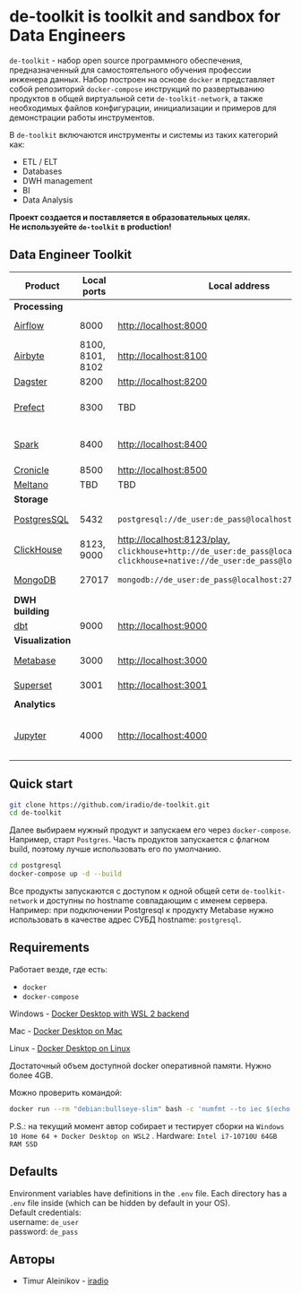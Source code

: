 # de-toolkit is toolkit and sandbox for Data Engineers
`de-toolkit` - набор open source программного обеспечения, предназначенный для самостоятельного обучения профессии инженера данных. Набор построен на основе `docker` и представляет собой репозиторий `docker-compose` инструкций по развертыванию продуктов в общей виртуальной сети `de-toolkit-network`, а также необходимых файлов конфигурации, инициализации и примеров для демонстрации работы инструментов.

В `de-toolkit` включаются инструменты и системы из таких категорий как:
- ETL / ELT
- Databases
- DWH management
- BI
- Data Analysis

**Проект создается и поставляется в образовательных целях.**  
**Не используейте `de-toolkit` в production!**

## Data Engineer Toolkit
| Product | Local ports | Local address | Credentials | Internal hostname |
| --- | --- | --- | --- | --- | 
| **Processing** |
| [Airflow](./airflow) | 8000 | [http://localhost:8000](http://localhost:8000) | l: `de_user`, p: `de_pass` | airflow* |
| [Airbyte](./airbyte) | 8100, 8101, 8102 | [http://localhost:8100](http://localhost:8100)|  l: `de_user`, p: `de_pass`  | airbyte* |
| [Dagster](./dagster) | 8200 | [http://localhost:8200](http://localhost:8200)| *no auth* | dagster |
| [Prefect](./prefect) | 8300 | TBD | *no auth* use `prefect` console. [Docs](https://docs.prefect.io/)  | prefect* |
| [Spark](./spark) | 8400 | [http://localhost:8400](http://localhost:8400) | *no auth* use check [spark/readme.md](./spark/readme.md) | spark, `spark://spark:7077` |
| [Cronicle](./cronicle) | 8500 |  [http://localhost:8500](http://localhost:8500) | l: `admin`, p: `admin`  | cronicle |
| [Meltano](./meltano/) | TBD | TBD | TBD | TBD|
| **Storage** |
| [PostgresSQL](./postgresql) | 5432 |  `postgresql://de_user:de_pass@localhost:5432/de` | db: `de`, l: `de_user`, p: `de_pass` | postgresql | 
| [ClickHouse](./clickhouse/) | 8123, 9000 | [http://localhost:8123/play](http://localhost:8123/play), `clickhouse+http://de_user:de_pass@localhost:8123/de`, `clickhouse+native://de_user:de_pass@localhost:9000/de` | db: `de`, l: `de_user`, p: `de_pass` | clickhouse |
| [MongoDB](./mongodb/) | 27017 | `mongodb://de_user:de_pass@localhost:27017/de` | db: `de`, l: `de_user`, p: `de_pass` | mongodb |
| **DWH building** |
| [dbt](./dbt/) | 9000 | [http://localhost:9000](http://localhost:9000) | *no auth* | dbt* |
| **Visualization** |
| [Metabase](./metabase/) | 3000 | [http://localhost:3000](http://localhost:3000) | *set user on first start* | metabase |  
| [Superset](./superset/) | 3001 | [http://localhost:3001](http://localhost:3001) | l: `de_user`, p: `de_pass` | superset* |
| **Analytics** |
| [Jupyter](./jupyter/) | 4000 |  [http://localhost:4000](http://localhost:4000) | p: `de_pass` [change password instruction](./jupyter/notebooks/change_jypyter_pass.ipynb) | jupyter |


## Quick start
``` bash
git clone https://github.com/iradio/de-toolkit.git
cd de-toolkit
```
Далее выбираем нужный продукт и запускаем его через `docker-compose`. Например, старт `Postgres`. Часть продуктов запускается с флагном build, поэтому лучше использовать его по умолчанию.
```bash
cd postgresql
docker-compose up -d --build
```

Все продукты запускаются с доступом к одной общей сети `de-toolkit-network` и доступны по hostname совпадающим с именем сервера.  
Например: при подключении Postgresql к продукту Metabase нужно использовать в качестве адрес СУБД hostname: `postgresql`.


## Requirements
Работает везде, где есть:
- `docker`
- `docker-compose`

Windows - [Docker Desktop with WSL 2 backend](https://docs.docker.com/desktop/windows/wsl/)

Mac - [Docker Desktop on Mac](https://docs.docker.com/desktop/install/mac-install/)

Linux - [Docker Desktop on Linux](https://docs.docker.com/desktop/install/linux-install/)

Достаточный объем доступной docker оперативной памяти. Нужно более 4GB. 

Можно проверить командой:

``` bash
docker run --rm "debian:bullseye-slim" bash -c 'numfmt --to iec $(echo $(($(getconf _PHYS_PAGES) * $(getconf PAGE_SIZE))))' 
```
P.S.: на текущий момент автор собирает и тестирует сборки на `Windows 10 Home 64 + Docker Desktop on WSL2` . Hardware: `Intel i7-10710U 64GB RAM SSD`



## Defaults 
Environment variables have definitions in the `.env` file. Each directory has a `.env` file inside (which can be hidden by default in your OS).  
Default credentials:  
username: `de_user`  
password: `de_pass`  


## Авторы
- Timur Aleinikov - [iradio](https://github.com/iradio)